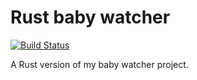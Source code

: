 Rust baby watcher
=================
[![Build Status](https://travis-ci.org/kimond/rust_baby_watcher.svg?branch=master)](https://travis-ci.org/kimond/rust_baby_watcher)

A Rust version of my baby watcher project.